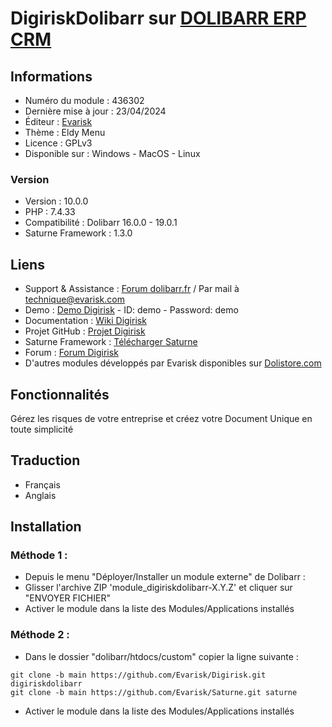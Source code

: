 # DigiriskDolibarr sur [DOLIBARR ERP CRM](https://dolibarr.org)

## Informations

- Numéro du module : 436302
- Dernière mise à jour : 23/04/2024
- Éditeur : [Evarisk](https://evarisk.com)
- Thème : Eldy Menu
- Licence : GPLv3
- Disponible sur : Windows - MacOS - Linux

### Version

- Version : 10.0.0
- PHP : 7.4.33
- Compatibilité : Dolibarr 16.0.0 - 19.0.1
- Saturne Framework : 1.3.0

## Liens

- Support & Assistance : [Forum dolibarr.fr](https://dolibarr.fr) / Par mail à technique@evarisk.com
- Demo : [Demo Digirisk](https://demodoli.digirisk.com) - ID: demo - Password: demo
- Documentation : [Wiki Digirisk](https://wiki.dolibarr.org/index.php/Module_DigiriskDolibarr)
- Projet GitHub : [Projet Digirisk](https://github.com/Evarisk/Digirisk/projects?query=is%3Aopen)
- Saturne Framework : [Télécharger Saturne](https://dolistore.com/fr/modules/1906-Saturne.html)
- Forum : [Forum Digirisk](https://dolibarr.fr/forum/t/module-digirisk-document-unique/37119)
- D'autres modules développés par Evarisk disponibles sur [Dolistore.com](https://dolistore.com)

## Fonctionnalités

Gérez les risques de votre entreprise et créez votre Document Unique en toute simplicité

## Traduction

- Français
- Anglais

## Installation

### Méthode 1 :

- Depuis le menu "Déployer/Installer un module externe" de Dolibarr :
- Glisser l'archive ZIP 'module_digiriskdolibarr-X.Y.Z' et cliquer sur "ENVOYER FICHIER"
- Activer le module dans la liste des Modules/Applications installés

### Méthode 2 :

- Dans le dossier "dolibarr/htdocs/custom" copier la ligne suivante :
```
git clone -b main https://github.com/Evarisk/Digirisk.git digiriskdolibarr
git clone -b main https://github.com/Evarisk/Saturne.git saturne
```
- Activer le module dans la liste des Modules/Applications installés
